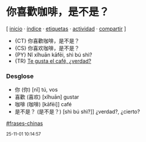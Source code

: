 # 你喜歡咖啡，是不是？
[ [inicio](https://github.com/jucardus/jucardus.github.io/blob/main/index.md) · [índice](https://github.com/jucardus/jucardus.github.io/blob/main/indice.md) · [etiquetas](https://github.com/jucardus/jucardus.github.io/blob/main/etiquetas.md) · [actividad](https://github.com/jucardus/jucardus.github.io/blob/main/actividad.md) · [compartir](https://x.com/intent/tweet?text=%E4%BD%A0%E5%96%9C%E6%AD%A1%E5%92%96%E5%95%A1%EF%BC%8C%E6%98%AF%E4%B8%8D%E6%98%AF%EF%BC%9F+%E2%80%94+Frases+chinas%0A%0A%E2%86%92+https%3A%2F%2Fgithub.com%2Fjucardus%2Fjucardus.github.io%2Fblob%2Fmain%2Fn%2Fi%2F3%2Fni3-xi3-huan1-ka1-fei1-shi4-bu2-shi4.md%0A%0A%23frases_chinas_jucardus) ]

* {CT} 你喜歡咖啡，是不是？
* {CS} 你喜欢咖啡，是不是？
* {PY} Nǐ xǐhuān kāfēi, shì bú shì?
* {TR} [Te gusta el café, ¿verdad?](https://github.com/jucardus/jucardus.github.io/blob/main/t/e/g/te-gusta-el-cafe-verdad.md)

### Desglose

* 你 (你) [nǐ] tú, vos
* 喜歡 (喜欢) [xǐhuān] gustar
* 咖啡 (咖啡) [kāfēi]] café
* 是不是？ (是不是？) [shì bú shì?]] ¿verdad?, ¿cierto?

[#frases-chinas](https://github.com/jucardus/jucardus.github.io/blob/main/f/r/frases-chinas.md)

<sup>25-11-01 10:14:57</sup>
